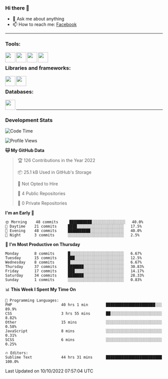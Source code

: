 ### Hi there 👋

<!-- - 🔭 I’m currently working on [huyviet] -->
- 💬 Ask me about anything
- 📫 How to reach me: [Facebook]
<!-- - ⚡ Fun fact: abc -->

---

### Tools:
<img align='left' height="32" width="32" src="https://cdn.jsdelivr.net/npm/simple-icons@4.8.0/icons/phpstorm.svg" />
<img align='left' height="32" width="32" src="https://cdn.jsdelivr.net/npm/simple-icons@4.8.0/icons/sublimetext.svg" />
<img align='left' height="32" width="32" src="https://cdn.jsdelivr.net/npm/simple-icons@4.8.0/icons/laragon.svg" />
<img align='left' height="32" width="32" src="https://cdn.jsdelivr.net/npm/simple-icons@4.8.0/icons/xampp.svg" />
<br>

### Libraries and frameworks:
<img align='left' height="32" width="32" src="https://cdn.jsdelivr.net/npm/simple-icons@4.8.0/icons/laravel.svg" />
<img align='left' height="32" width="32" src="https://cdn.jsdelivr.net/npm/simple-icons@4.8.0/icons/jquery.svg" />
<br>

### Databases:
<img align='left' height="32" width="32" src="https://cdn.jsdelivr.net/npm/simple-icons@4.8.0/icons/mysql.svg" />
<br>

---
### Development Stats
<!--START_SECTION:waka-->
![Code Time](http://img.shields.io/badge/Code%20Time-192%20hrs%2057%20mins-blue)

![Profile Views](http://img.shields.io/badge/Profile%20Views-0-blue)

**🐱 My GitHub Data** 

> 🏆 126 Contributions in the Year 2022
 > 
> 📦 25.1 kB Used in GitHub's Storage 
 > 
> 🚫 Not Opted to Hire
 > 
> 📜 4 Public Repositories 
 > 
> 🔑 0 Private Repositories  
 > 
**I'm an Early 🐤** 

```text
🌞 Morning    48 commits     ██████████░░░░░░░░░░░░░░░   40.0% 
🌆 Daytime    21 commits     ████░░░░░░░░░░░░░░░░░░░░░   17.5% 
🌃 Evening    48 commits     ██████████░░░░░░░░░░░░░░░   40.0% 
🌙 Night      3 commits      ░░░░░░░░░░░░░░░░░░░░░░░░░   2.5%

```
📅 **I'm Most Productive on Thursday** 

```text
Monday       8 commits      █░░░░░░░░░░░░░░░░░░░░░░░░   6.67% 
Tuesday      15 commits     ███░░░░░░░░░░░░░░░░░░░░░░   12.5% 
Wednesday    8 commits      █░░░░░░░░░░░░░░░░░░░░░░░░   6.67% 
Thursday     37 commits     ███████░░░░░░░░░░░░░░░░░░   30.83% 
Friday       17 commits     ███░░░░░░░░░░░░░░░░░░░░░░   14.17% 
Saturday     34 commits     ███████░░░░░░░░░░░░░░░░░░   28.33% 
Sunday       1 commits      ░░░░░░░░░░░░░░░░░░░░░░░░░   0.83%

```


📊 **This Week I Spent My Time On** 

```text
💬 Programming Languages: 
PHP                      40 hrs 1 min        ██████████████████████░░░   89.9% 
CSS                      3 hrs 55 mins       ██░░░░░░░░░░░░░░░░░░░░░░░   8.82% 
Other                    15 mins             ░░░░░░░░░░░░░░░░░░░░░░░░░   0.58% 
JavaScript               8 mins              ░░░░░░░░░░░░░░░░░░░░░░░░░   0.31% 
SCSS                     6 mins              ░░░░░░░░░░░░░░░░░░░░░░░░░   0.25%

🔥 Editors: 
Sublime Text             44 hrs 31 mins      █████████████████████████   100.0%

```


 Last Updated on 10/10/2022 07:57:04 UTC
<!--END_SECTION:waka-->

[huyviet]: https://huyviet.vn/
[Facebook]: https://www.facebook.com/profile.php?id=100075294702642

